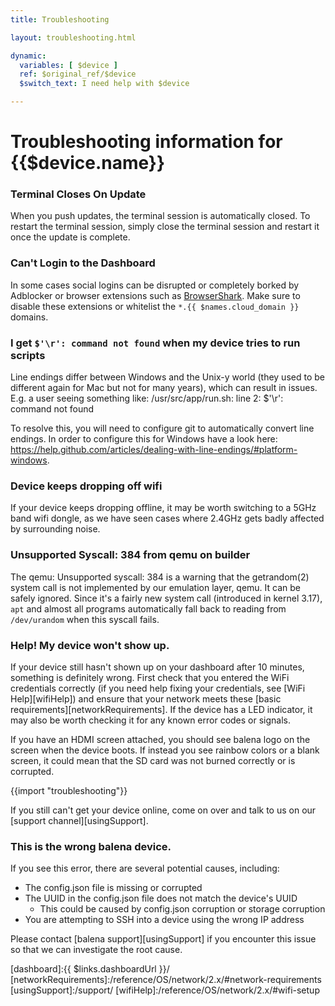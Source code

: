 ```yaml
---
title: Troubleshooting

layout: troubleshooting.html

dynamic:
  variables: [ $device ]
  ref: $original_ref/$device
  $switch_text: I need help with $device

---
```


# Troubleshooting information for {{$device.name}}

### Terminal Closes On Update

When you push updates, the terminal session is automatically closed. To restart the terminal session, simply close the terminal session and restart it once the update is complete.

### Can't Login to the Dashboard

In some cases social logins can be disrupted or completely borked by Adblocker or browser extensions such as [BrowserShark](https://chrome.google.com/webstore/detail/browsershark/jhbjnipjccjloncefdoknhicbnbjaefh?hl=en). Make sure to disable these extensions or whitelist the `*.{{ $names.cloud_domain }}` domains.

### I get `$'\r': command not found` when my device tries to run scripts
Line endings differ between Windows and the Unix-y world (they used to be different again for Mac but not for many years), which can result in issues. E.g. a user seeing something like:
/usr/src/app/run.sh: line 2: $'\r': command not found

To resolve this, you will need to configure git to automatically convert line endings. In order to configure this for Windows have a look here: https://help.github.com/articles/dealing-with-line-endings/#platform-windows.

### Device keeps dropping off wifi
If your device keeps dropping offline, it may be worth switching to a 5GHz band wifi dongle, as we have seen cases where 2.4GHz gets badly affected by surrounding noise.

### Unsupported Syscall: 384 from qemu on builder
The qemu: Unsupported syscall: 384 is a warning that the getrandom(2) system call is not implemented by our emulation layer, qemu. It can be safely ignored. Since it's a fairly new system call (introduced in kernel 3.17), `apt` and almost all programs automatically fall back to reading from `/dev/urandom` when this syscall fails.

### Help! My device won't show up.

If your device still hasn't shown up on your dashboard after 10 minutes, something is definitely wrong. First check that you entered the WiFi credentials correctly (if you need help fixing your credentials, see [WiFi Help][wifiHelp]) and ensure that your network meets these [basic requirements][networkRequirements]. If the device has a LED indicator, it may also be worth checking it for any known error codes or signals.

If you have an HDMI screen attached, you should see balena logo on the screen when the device boots. If instead you see rainbow colors or a blank screen, it could mean that the SD card was not burned correctly or is corrupted.

{{import "troubleshooting"}}

If you still can't get your device online, come on over and talk to us on our [support channel][usingSupport].

### This is the wrong balena device.

If you see this error, there are several potential causes, including:
- The config.json file is missing or corrupted
- The UUID in the config.json file does not match the device's UUID
  - This could be caused by config.json corruption or storage corruption
- You are attempting to SSH into a device using the wrong IP address

Please contact [balena support][usingSupport] if you encounter this issue so that we can investigate the root cause.


[dashboard]:{{ $links.dashboardUrl }}/
[networkRequirements]:/reference/OS/network/2.x/#network-requirements
[usingSupport]:/support/
[wifiHelp]:/reference/OS/network/2.x/#wifi-setup

